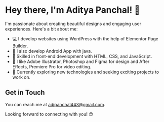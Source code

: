 # Hey there, I'm Aditya Panchal! 👋

I'm passionate about creating beautiful designs and engaging user experiences. Here's a bit about me:

- 💻 I develop websites using WordPress with the help of Elementor Page Builder.
- 🎲 I also develop Android App with java. 
- 🌟 Skilled in front-end development with HTML, CSS, and JavaScript.
- 🎨 I like Adobe Illustrator, Photoshop and Figma for design and After Effects, Premiere Pro for video editing.
- 🚀 Currently exploring new technologies and seeking exciting projects to work on.

## Get in Touch

You can reach me at [adipanchal443@gmail.com](mailto:your-adipanchal443@gmail.com).

Looking forward to connecting with you! 😊
